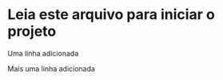 <h1>Leia este arquivo para iniciar o projeto</h1>

<p>Uma linha adicionada</p>
<p>Mais uma linha adicionada</p>